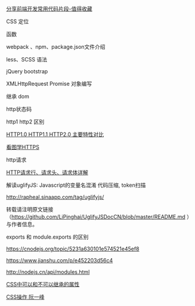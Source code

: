 

[分享前端开发常用代码片段-值得收藏](https://segmentfault.com/a/1190000014700549)

CSS 定位

函数

webpack 、npm、package.json文件介绍

less、SCSS 语法

jQuery bootstrap

XMLHttpRequest Promise 对象编写

继承 dom



http状态码 

http1 http2 区别

[HTTP1.0 HTTP1.1 HTTP2.0 主要特性对比](https://segmentfault.com/a/1190000013028798)

[看图学HTTPS](https://segmentfault.com/a/1190000014954687) 

http请求

[HTTP请求行、请求头、请求体详解](https://blog.csdn.net/u010256388/article/details/68491509)



解读uglifyJS: Javascript的变量名混淆 代码压缩, token扫描

http://rapheal.sinaapp.com/tag/uglifyjs/

转载请注明原文链接（<https://github.com/LiPinghai/UglifyJSDocCN/blob/master/README.md> ）与作者信息。



exports 和 module.exports 的区别

https://cnodejs.org/topic/5231a630101e574521e45ef8

https://www.jianshu.com/p/e452203d56c4

http://nodejs.cn/api/modules.html



[CSS中可以和不可以继承的属性](https://www.cnblogs.com/thislbq/p/5882105.html)



[CSS操作  阮一峰](http://javascript.ruanyifeng.com/dom/css.html)